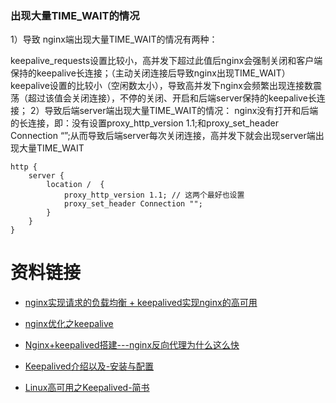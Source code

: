 

### 出现大量TIME_WAIT的情况

1）导致 nginx端出现大量TIME_WAIT的情况有两种：

keepalive_requests设置比较小，高并发下超过此值后nginx会强制关闭和客户端保持的keepalive长连接；（主动关闭连接后导致nginx出现TIME_WAIT）
keepalive设置的比较小（空闲数太小），导致高并发下nginx会频繁出现连接数震荡（超过该值会关闭连接），不停的关闭、开启和后端server保持的keepalive长连接；
2）导致后端server端出现大量TIME_WAIT的情况：
nginx没有打开和后端的长连接，即：没有设置proxy_http_version 1.1;和proxy_set_header Connection “”;从而导致后端server每次关闭连接，高并发下就会出现server端出现大量TIME_WAIT

```shell
http {
    server {
        location /  {
            proxy_http_version 1.1; // 这两个最好也设置
            proxy_set_header Connection "";
        }
    }
}
```



# 资料链接

- [nginx实现请求的负载均衡 + keepalived实现nginx的高可用](https://www.cnblogs.com/youzhibing/p/7327342.html)
- [nginx优化之keepalive](https://www.cnblogs.com/sunsky303/p/10648861.html)
- [Nginx+keepalived搭建---nginx反向代理为什么这么快](https://www.zhihu.com/question/19761434/answer/250280897)
- [Keepalived介绍以及-安装与配置](https://blog.csdn.net/xyang81/article/details/52554398)

- [Linux高可用之Keepalived-简书](https://www.jianshu.com/p/b050d8861fc1)